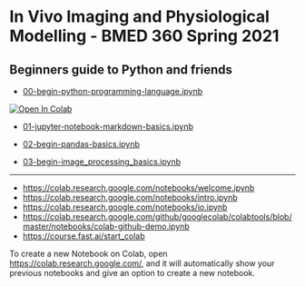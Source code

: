 # In Vivo Imaging and Physiological Modelling - BMED 360 Spring 2021


## Beginners guide to Python and friends


- [00-begin-python-programming-language.ipynb](./00-begin-python-programming-language.ipynb)
<a href="https://colab.research.google.com/github/computational-medicine/BMED360-2021/blob/main/Lab0-beginners-guide/00-begin-python-programming-language.ipynb">
  <img src="https://colab.research.google.com/assets/colab-badge.svg" alt="Open In Colab"/>
</a>


- [01-jupyter-notebook-markdown-basics.ipynb](./01-jupyter-notebook-markdown-basics.ipynb)



- [02-begin-pandas-basics.ipynb](./02-begin-pandas-basics.ipynb)


- [03-begin-image_processing_basics.ipynb](./03-begin-image_processing_basics.ipynb)


------

- https://colab.research.google.com/notebooks/welcome.ipynb
- https://colab.research.google.com/notebooks/intro.ipynb
- https://colab.research.google.com/notebooks/io.ipynb
- https://colab.research.google.com/github/googlecolab/colabtools/blob/master/notebooks/colab-github-demo.ipynb
- https://course.fast.ai/start_colab

To create a new Notebook on Colab, open https://colab.research.google.com/, and it will automatically show your previous notebooks and give an option to create a new notebook.
